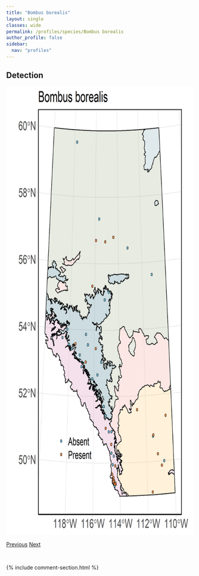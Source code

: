 ```yaml
---
title: "Bombus borealis"
layout: single
classes: wide
permalink: /profiles/species/Bombus borealis
author_profile: false
sidebar:
  nav: "profiles"
---
```


<h2>Detection</h2>

<a href="/assets/figures/species/Bombus borealis/range-map.png">
<img src="/assets/figures/species/Bombus borealis/range-map.png" height = "1200" width = "800">
</a>

<a href="/profiles/species/Bombus bohemicus" class="pagination--pager" title="PreviousName">Previous</a> <a href="/profiles/species/Bombus californicus" class="pagination--pager" title="NextName">Next</a>

<p>&nbsp;</p>

{% include comment-section.html %}
